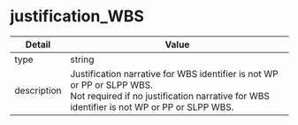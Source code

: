 # justification_WBS
| Detail | Value |
| ------ | ----- |
| type | string |
| description | Justification narrative for WBS identifier is not WP or PP or SLPP WBS.<br/> Not required if no justification narrative for WBS identifier is not WP or PP or SLPP WBS. |
